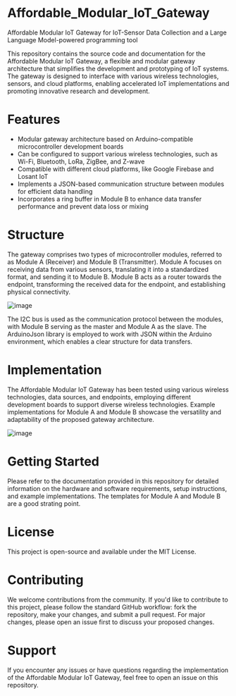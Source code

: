 # Affordable_Modular_IoT_Gateway
Affordable Modular IoT Gateway for IoT-Sensor Data Collection and a Large Language Model-powered programming tool 

This repository contains the source code and documentation for the Affordable Modular IoT Gateway, a flexible and modular gateway architecture that simplifies the development and prototyping of IoT systems. The gateway is designed to interface with various wireless technologies, sensors, and cloud platforms, enabling accelerated IoT implementations and promoting innovative research and development.

# Features
- Modular gateway architecture based on Arduino-compatible microcontroller development boards
- Can be configured to support various wireless technologies, such as Wi-Fi, Bluetooth, LoRa, ZigBee, and Z-wave
- Compatible with different cloud platforms, like Google Firebase and Losant IoT
- Implements a JSON-based communication structure between modules for efficient data handling
- Incorporates a ring buffer in Module B to enhance data transfer performance and prevent data loss or mixing

# Structure
The gateway comprises two types of microcontroller modules, referred to as Module A (Receiver) and Module B (Transmitter). Module A focuses on receiving data from various sensors, translating it into a standardized format, and sending it to Module B. Module B acts as a router towards the endpoint, transforming the received data for the endpoint, and establishing physical connectivity.

![image](https://user-images.githubusercontent.com/49767803/234206827-64d36386-4ec2-4de8-9a2c-b62162c70e27.png)

The I2C bus is used as the communication protocol between the modules, with Module B serving as the master and Module A as the slave. The ArduinoJson library is employed to work with JSON within the Arduino environment, which enables a clear structure for data transfers.

# Implementation
The Affordable Modular IoT Gateway has been tested using various wireless technologies, data sources, and endpoints, employing different development boards to support diverse wireless technologies. Example implementations for Module A and Module B showcase the versatility and adaptability of the proposed gateway architecture.

![image](https://user-images.githubusercontent.com/49767803/234206661-8629095c-5fdf-40fa-9fad-98732207f967.png)

# Getting Started
Please refer to the documentation provided in this repository for detailed information on the hardware and software requirements, setup instructions, and example implementations. The templates for Module A and Module B are a good strating point.

# License
This project is open-source and available under the MIT License.

# Contributing
We welcome contributions from the community. If you'd like to contribute to this project, please follow the standard GitHub workflow: fork the repository, make your changes, and submit a pull request. For major changes, please open an issue first to discuss your proposed changes.

# Support
If you encounter any issues or have questions regarding the implementation of the Affordable Modular IoT Gateway, feel free to open an issue on this repository.





